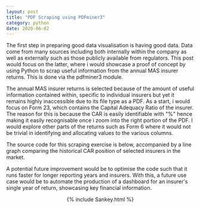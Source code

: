 ```yaml
---
layout: post
title: "PDF Scraping using PDFminer3"
category: python
date: 2020-06-02
---
```


The first step in preparing good data visualisation is having good data. Data come from many sources including both internally within the company as well as externally such as those publicly available from regulators. This post would focus on the latter, where i would showcase a proof of concept by using Python to scrap useful information from the annual MAS insurer returns. This is done via the pdfminer3 module.

The annual MAS insurer returns is selected because of the amount of useful information contained within, specific to individual insurers but yet it remains highly inaccessible due to its file type as a PDF. As a start, i would focus on Form 23, which contains the Capital Adequacy Ratio of the insurer. The reason for this is because the CAR is easily identifiable with "%" hence making it easily recognisable once i zoom into the right portion of the PDF. I would explore other parts of the returns such as Form 6 where it would not be trivial in identifying and allocating values to the various columns.

The source code for this scraping exercise is below, accompanied by a line graph comparing the historical CAR position of selected insurers in the market.

A potential future improvement would be to optimise the code such that it runs faster for longer reporting years and insurers. With this, a future use case would be to automate the production of a dashboard for an insurer's single year of return, showcasing key financial information.

<script src="https://cdn.plot.ly/plotly-latest.min.js"></script>

<center> {% include Sankey.html %} </center>

<script src="https://gist.github.com/cchanzl/6b3b584633e47cd40541aaaa332d9d60.js"></script>

